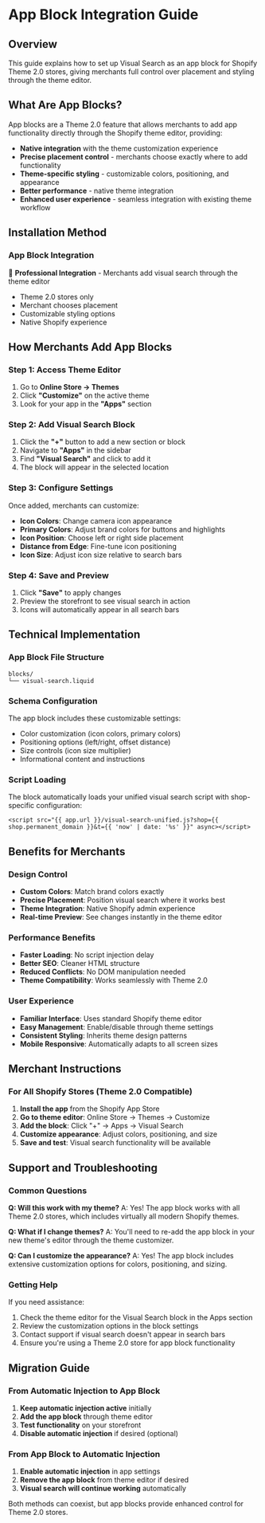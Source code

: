 # App Block Integration Guide

## Overview
This guide explains how to set up Visual Search as an app block for Shopify Theme 2.0 stores, giving merchants full control over placement and styling through the theme editor.

## What Are App Blocks?
App blocks are a Theme 2.0 feature that allows merchants to add app functionality directly through the Shopify theme editor, providing:
- **Native integration** with the theme customization experience
- **Precise placement control** - merchants choose exactly where to add functionality
- **Theme-specific styling** - customizable colors, positioning, and appearance
- **Better performance** - native theme integration
- **Enhanced user experience** - seamless integration with existing theme workflow

## Installation Method

### App Block Integration
🎯 **Professional Integration** - Merchants add visual search through the theme editor
- Theme 2.0 stores only
- Merchant chooses placement
- Customizable styling options
- Native Shopify experience

## How Merchants Add App Blocks

### Step 1: Access Theme Editor
1. Go to **Online Store → Themes**
2. Click **"Customize"** on the active theme
3. Look for your app in the **"Apps"** section

### Step 2: Add Visual Search Block
1. Click the **"+"** button to add a new section or block
2. Navigate to **"Apps"** in the sidebar
3. Find **"Visual Search"** and click to add it
4. The block will appear in the selected location

### Step 3: Configure Settings
Once added, merchants can customize:
- **Icon Colors**: Change camera icon appearance
- **Primary Colors**: Adjust brand colors for buttons and highlights
- **Icon Position**: Choose left or right side placement
- **Distance from Edge**: Fine-tune icon positioning
- **Icon Size**: Adjust icon size relative to search bars

### Step 4: Save and Preview
1. Click **"Save"** to apply changes
2. Preview the storefront to see visual search in action
3. Icons will automatically appear in all search bars

## Technical Implementation

### App Block File Structure
```
blocks/
└── visual-search.liquid
```

### Schema Configuration
The app block includes these customizable settings:
- Color customization (icon colors, primary colors)
- Positioning options (left/right, offset distance)
- Size controls (icon size multiplier)
- Informational content and instructions

### Script Loading
The block automatically loads your unified visual search script with shop-specific configuration:
```liquid
<script src="{{ app.url }}/visual-search-unified.js?shop={{ shop.permanent_domain }}&t={{ 'now' | date: '%s' }}" async></script>
```

## Benefits for Merchants

### Design Control
- **Custom Colors**: Match brand colors exactly
- **Precise Placement**: Position visual search where it works best
- **Theme Integration**: Native Shopify admin experience
- **Real-time Preview**: See changes instantly in the theme editor

### Performance Benefits
- **Faster Loading**: No script injection delay
- **Better SEO**: Cleaner HTML structure
- **Reduced Conflicts**: No DOM manipulation needed
- **Theme Compatibility**: Works seamlessly with Theme 2.0

### User Experience
- **Familiar Interface**: Uses standard Shopify theme editor
- **Easy Management**: Enable/disable through theme settings
- **Consistent Styling**: Inherits theme design patterns
- **Mobile Responsive**: Automatically adapts to all screen sizes

## Merchant Instructions

### For All Shopify Stores (Theme 2.0 Compatible)
1. **Install the app** from the Shopify App Store
2. **Go to theme editor**: Online Store → Themes → Customize
3. **Add the block**: Click "+" → Apps → Visual Search
4. **Customize appearance**: Adjust colors, positioning, and size
5. **Save and test**: Visual search functionality will be available

## Support and Troubleshooting

### Common Questions

**Q: Will this work with my theme?**
A: Yes! The app block works with all Theme 2.0 stores, which includes virtually all modern Shopify themes.

**Q: What if I change themes?**
A: You'll need to re-add the app block in your new theme's editor through the theme customizer.

**Q: Can I customize the appearance?**
A: Yes! The app block includes extensive customization options for colors, positioning, and sizing.

### Getting Help
If you need assistance:
1. Check the theme editor for the Visual Search block in the Apps section
2. Review the customization options in the block settings
3. Contact support if visual search doesn't appear in search bars
4. Ensure you're using a Theme 2.0 store for app block functionality

## Migration Guide

### From Automatic Injection to App Block
1. **Keep automatic injection active** initially
2. **Add the app block** through theme editor
3. **Test functionality** on your storefront
4. **Disable automatic injection** if desired (optional)

### From App Block to Automatic Injection
1. **Enable automatic injection** in app settings
2. **Remove the app block** from theme editor if desired
3. **Visual search will continue working** automatically

Both methods can coexist, but app blocks provide enhanced control for Theme 2.0 stores.
